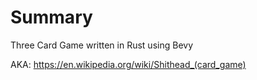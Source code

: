 # Summary

Three Card Game written in Rust using Bevy

AKA: https://en.wikipedia.org/wiki/Shithead_(card_game)
